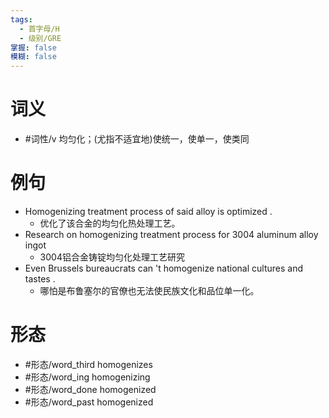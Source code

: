 ```yaml
---
tags:
  - 首字母/H
  - 级别/GRE
掌握: false
模糊: false
---
```

# 词义
- #词性/v  均匀化；(尤指不适宜地)使统一，使单一，使类同
# 例句
- Homogenizing treatment process of said alloy is optimized .
	- 优化了该合金的均匀化热处理工艺。
- Research on homogenizing treatment process for 3004 aluminum alloy ingot
	- 3004铝合金铸锭均匀化处理工艺研究
- Even Brussels bureaucrats can 't homogenize national cultures and tastes .
	- 哪怕是布鲁塞尔的官僚也无法使民族文化和品位单一化。
# 形态
- #形态/word_third homogenizes
- #形态/word_ing homogenizing
- #形态/word_done homogenized
- #形态/word_past homogenized
